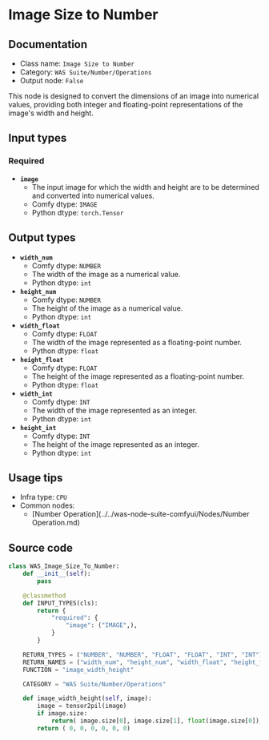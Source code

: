 # Image Size to Number
## Documentation
- Class name: `Image Size to Number`
- Category: `WAS Suite/Number/Operations`
- Output node: `False`

This node is designed to convert the dimensions of an image into numerical values, providing both integer and floating-point representations of the image's width and height.
## Input types
### Required
- **`image`**
    - The input image for which the width and height are to be determined and converted into numerical values.
    - Comfy dtype: `IMAGE`
    - Python dtype: `torch.Tensor`
## Output types
- **`width_num`**
    - Comfy dtype: `NUMBER`
    - The width of the image as a numerical value.
    - Python dtype: `int`
- **`height_num`**
    - Comfy dtype: `NUMBER`
    - The height of the image as a numerical value.
    - Python dtype: `int`
- **`width_float`**
    - Comfy dtype: `FLOAT`
    - The width of the image represented as a floating-point number.
    - Python dtype: `float`
- **`height_float`**
    - Comfy dtype: `FLOAT`
    - The height of the image represented as a floating-point number.
    - Python dtype: `float`
- **`width_int`**
    - Comfy dtype: `INT`
    - The width of the image represented as an integer.
    - Python dtype: `int`
- **`height_int`**
    - Comfy dtype: `INT`
    - The height of the image represented as an integer.
    - Python dtype: `int`
## Usage tips
- Infra type: `CPU`
- Common nodes:
    - [Number Operation](../../was-node-suite-comfyui/Nodes/Number Operation.md)



## Source code
```python
class WAS_Image_Size_To_Number:
    def __init__(self):
        pass

    @classmethod
    def INPUT_TYPES(cls):
        return {
            "required": {
                "image": ("IMAGE",),
            }
        }

    RETURN_TYPES = ("NUMBER", "NUMBER", "FLOAT", "FLOAT", "INT", "INT")
    RETURN_NAMES = ("width_num", "height_num", "width_float", "height_float", "width_int", "height_int")
    FUNCTION = "image_width_height"

    CATEGORY = "WAS Suite/Number/Operations"

    def image_width_height(self, image):
        image = tensor2pil(image)
        if image.size:
            return( image.size[0], image.size[1], float(image.size[0]), float(image.size[1]), image.size[0], image.size[1] )
        return ( 0, 0, 0, 0, 0, 0)

```
